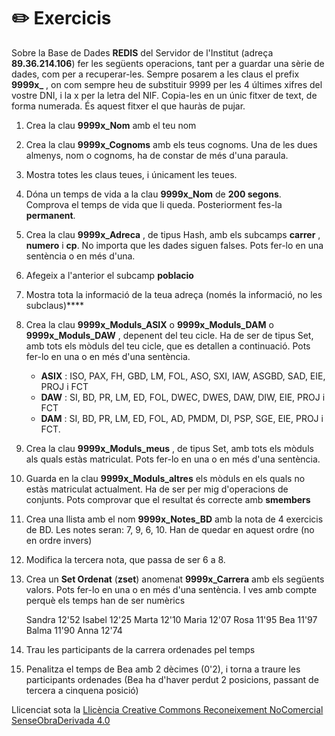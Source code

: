 # :pencil2: Exercicis

Sobre la Base de Dades **REDIS** del Servidor de l'Institut (adreça
**89.36.214.106**) fer les següents operacions, tant per a guardar una sèrie
de dades, com per a recuperar-les. Sempre posarem a les claus el prefix
**9999x_** , on com sempre heu de substituir 9999 per les 4 últimes xifres del
vostre DNI, i la x per la letra del NIF. Copia-les en un únic fitxer de text,
de forma numerada. És aquest fitxer el que hauràs de pujar.

  1. Crea la clau **9999x_Nom** amb el teu nom
  2. Crea la clau **9999x_Cognoms** amb els teus cognoms. Una de les dues almenys, nom o cognoms, ha de constar de més d'una paraula.
  3. Mostra totes les claus teues, i únicament les teues.
  4. Dóna un temps de vida a la clau **9999x_Nom** de **200 segons**. Comprova el temps de vida que li queda. Posteriorment fes-la **permanent**.
  5. Crea la clau **9999x_Adreca** , de tipus Hash, amb els subcamps **carrer** , **numero** i **cp**. No importa que les dades siguen falses. Pots fer-lo en una sentència o en més d'una.
  6. Afegeix a l'anterior el subcamp **poblacio**
  7. Mostra tota la informació de la teua adreça (només la informació, no les subclaus)****
  8. Crea la clau **9999x_Moduls_ASIX** o **9999x_Moduls_DAM** o **9999x_Moduls_DAW** , depenent del teu cicle. Ha de ser de tipus Set, amb tots els mòduls del teu cicle, que es detallen a continuació. Pots fer-lo en una o en més d'una sentència. 
     * **ASIX** : ISO, PAX, FH, GBD, LM, FOL, ASO, SXI, IAW, ASGBD, SAD, EIE, PROJ i FCT
     * **DAW** : SI, BD, PR, LM, ED, FOL, DWEC, DWES, DAW, DIW, EIE, PROJ i FCT
     * **DAM** : SI, BD, PR, LM, ED, FOL, AD, PMDM, DI, PSP, SGE, EIE, PROJ i FCT.
  9. Crea la clau **9999x_Moduls_meus** , de tipus Set, amb tots els mòduls als quals estàs matriculat. Pots fer-lo en una o en més d'una sentència.
  10. Guarda en la clau **9999x_Moduls_altres** els mòduls en els quals no estàs matriculat actualment. Ha de ser per mig d'operacions de conjunts. Pots comprovar que el resultat és correcte amb **smembers**
  11. Crea una llista amb el nom **9999x_Notes_BD** amb la nota de 4 exercicis de BD. Les notes seran: 7, 9, 6, 10. Han de quedar en aquest ordre (no en ordre invers)
  12. Modifica la tercera nota, que passa de ser 6 a 8.
  13. Crea un **Set Ordenat** (**zset**) anomenat **9999x_Carrera** amb els següents valors. Pots fer-lo en una o en més d'una sentència. I ves amb compte perquè els temps han de ser numèrics  

    
        Sandra	12'52
        Isabel	12'25
        Marta 	12'10
        Maria 	12'07
        Rosa 	11'95
        Bea		11'97
        Balma  	11'90
        Anna  	12'74

  14. Trau les participants de la carrera ordenades pel temps
  15. Penalitza el temps de Bea amb 2 dècimes (0'2), i torna a traure les participants ordenades (Bea ha d'haver perdut 2 posicions, passant de tercera a cinquena posició)

Llicenciat sota la  [Llicència Creative Commons Reconeixement NoComercial
SenseObraDerivada 4.0](http://creativecommons.org/licenses/by-nc-nd/4.0/)
